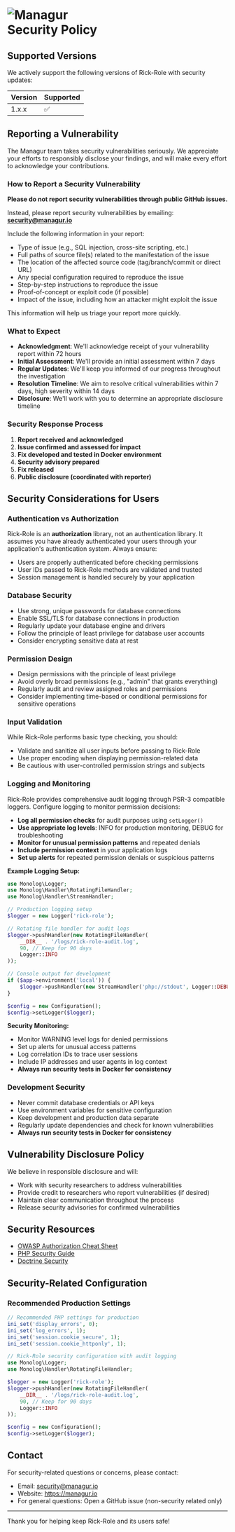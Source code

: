 # ![Managur](https://static.managur.com/images/managur_logo.png)<br>Security Policy

## Supported Versions

We actively support the following versions of Rick-Role with security updates:

| Version | Supported |
| ------- |-----------|
| 1.x.x   | ✅        |

## Reporting a Vulnerability

The Managur team takes security vulnerabilities seriously. We appreciate your efforts to responsibly disclose your
findings, and will make every effort to acknowledge your contributions.

### How to Report a Security Vulnerability

**Please do not report security vulnerabilities through public GitHub issues.**

Instead, please report security vulnerabilities by emailing: **security@managur.io**

Include the following information in your report:

- Type of issue (e.g., SQL injection, cross-site scripting, etc.)
- Full paths of source file(s) related to the manifestation of the issue
- The location of the affected source code (tag/branch/commit or direct URL)
- Any special configuration required to reproduce the issue
- Step-by-step instructions to reproduce the issue
- Proof-of-concept or exploit code (if possible)
- Impact of the issue, including how an attacker might exploit the issue

This information will help us triage your report more quickly.

### What to Expect

- **Acknowledgment**: We'll acknowledge receipt of your vulnerability report within 72 hours
- **Initial Assessment**: We'll provide an initial assessment within 7 days
- **Regular Updates**: We'll keep you informed of our progress throughout the investigation
- **Resolution Timeline**: We aim to resolve critical vulnerabilities within 7 days, high severity within 14 days
- **Disclosure**: We'll work with you to determine an appropriate disclosure timeline

### Security Response Process

1. **Report received and acknowledged**
2. **Issue confirmed and assessed for impact**
3. **Fix developed and tested in Docker environment**
4. **Security advisory prepared**
5. **Fix released**
6. **Public disclosure (coordinated with reporter)**

## Security Considerations for Users

### Authentication vs Authorization

Rick-Role is an **authorization** library, not an authentication library. It assumes you have already authenticated your
users through your application's authentication system. Always ensure:

- Users are properly authenticated before checking permissions
- User IDs passed to Rick-Role methods are validated and trusted
- Session management is handled securely by your application

### Database Security

- Use strong, unique passwords for database connections
- Enable SSL/TLS for database connections in production
- Regularly update your database engine and drivers
- Follow the principle of least privilege for database user accounts
- Consider encrypting sensitive data at rest

### Permission Design

- Design permissions with the principle of least privilege
- Avoid overly broad permissions (e.g., "admin" that grants everything)
- Regularly audit and review assigned roles and permissions
- Consider implementing time-based or conditional permissions for sensitive operations

### Input Validation

While Rick-Role performs basic type checking, you should:

- Validate and sanitize all user inputs before passing to Rick-Role
- Use proper encoding when displaying permission-related data
- Be cautious with user-controlled permission strings and subjects

### Logging and Monitoring

Rick-Role provides comprehensive audit logging through PSR-3 compatible loggers. Configure logging to monitor permission
decisions:

- **Log all permission checks** for audit purposes using `setLogger()`
- **Use appropriate log levels**: INFO for production monitoring, DEBUG for troubleshooting
- **Monitor for unusual permission patterns** and repeated denials
- **Include permission context** in your application logs
- **Set up alerts** for repeated permission denials or suspicious patterns

**Example Logging Setup:**

```php
use Monolog\Logger;
use Monolog\Handler\RotatingFileHandler;
use Monolog\Handler\StreamHandler;

// Production logging setup
$logger = new Logger('rick-role');

// Rotating file handler for audit logs
$logger->pushHandler(new RotatingFileHandler(
    __DIR__ . '/logs/rick-role-audit.log',
    90, // Keep for 90 days
    Logger::INFO
));

// Console output for development
if ($app->environment('local')) {
    $logger->pushHandler(new StreamHandler('php://stdout', Logger::DEBUG));
}

$config = new Configuration();
$config->setLogger($logger);
```

**Security Monitoring:**

- Monitor WARNING level logs for denied permissions
- Set up alerts for unusual access patterns
- Log correlation IDs to trace user sessions
- Include IP addresses and user agents in log context
- **Always run security tests in Docker for consistency**

### Development Security

- Never commit database credentials or API keys
- Use environment variables for sensitive configuration
- Keep development and production data separate
- Regularly update dependencies and check for known vulnerabilities
- **Always run security tests in Docker for consistency**

## Vulnerability Disclosure Policy

We believe in responsible disclosure and will:

- Work with security researchers to address vulnerabilities
- Provide credit to researchers who report vulnerabilities (if desired)
- Maintain clear communication throughout the process
- Release security advisories for confirmed vulnerabilities

## Security Resources

- [OWASP Authorization Cheat Sheet](https://cheatsheetseries.owasp.org/cheatsheets/Authorization_Cheat_Sheet.html)
- [PHP Security Guide](https://phpsecurity.readthedocs.io/en/latest/)
- [Doctrine Security](https://www.doctrine-project.org/projects/doctrine-orm/en/current/reference/security.html)

## Security-Related Configuration

### Recommended Production Settings

```php
// Recommended PHP settings for production
ini_set('display_errors', 0);
ini_set('log_errors', 1);
ini_set('session.cookie_secure', 1);
ini_set('session.cookie_httponly', 1);

// Rick-Role security configuration with audit logging
use Monolog\Logger;
use Monolog\Handler\RotatingFileHandler;

$logger = new Logger('rick-role');
$logger->pushHandler(new RotatingFileHandler(
    __DIR__ . '/logs/rick-role-audit.log',
    90, // Keep for 90 days
    Logger::INFO
));

$config = new Configuration();
$config->setLogger($logger);
```

## Contact

For security-related questions or concerns, please contact:

- Email: security@managur.io
- Website: https://managur.io
- For general questions: Open a GitHub issue (non-security related only)

---

Thank you for helping keep Rick-Role and its users safe!